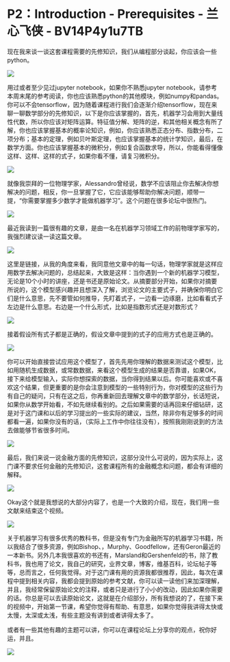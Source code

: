 # P2：Introduction - Prerequisites - 兰心飞侠 - BV14P4y1u7TB

现在我来谈一谈这套课程需要的先修知识，我们从编程部分谈起，你应该会一些python。

![](img/cf94e5929871d4660c72b662504e9f46_1.png)

用过或者至少见过jupyter notebook，如果你不熟悉jupyter notebook，请参考本周末尾的参考阅读，你也应该熟悉python的其他模块，例如numpy和pandas。你可以不会tensorflow，因为随着课程进行我们会逐渐介绍tensorflow，现在来聊一聊数学部分的先修知识，以下是你应该掌握的，首先，机器学习会用到大量线性代数，所以你应该对矩阵运算。特征值分解、矩阵的逆，和其他相关概念有所了解，你也应该掌握基本的概率论知识，例如，你应该熟悉正态分布、指数分布，二项分布；基本的定理，例如贝叶斯定理，也应该掌握基本的统计学知识，最后，在数学方面。你也应该掌握基本的微积分，例如复合函数求导，所以，你能看得懂像这样、这样、这样的式子，如果你看不懂，请复习微积分。





![](img/cf94e5929871d4660c72b662504e9f46_3.png)

就像我崇拜的一位物理学家，Alessandro曾经说，数学不应该阻止你去解决你想解决的问题，相反，你一旦掌握了它，它应该能够帮助你解决问题，顺带一提，“你需要掌握多少数学才能做机器学习”。这个问题在很多论坛中很热门。

![](img/cf94e5929871d4660c72b662504e9f46_5.png)

最近我读到一篇很有趣的文章，是由一名在机器学习领域工作的前物理学家写的，我强烈建议读一读这篇文章。

![](img/cf94e5929871d4660c72b662504e9f46_7.png)

这里是链接，从我的角度来看，我同意他文章中的每一句话，物理学家就是这样应用数学去解决问题的，总结起来，大致是这样：当你遇到一个新的机器学习模型，无论是10个小时的讲座，还是书还是原始论文。从摘要部分开始，如果你对摘要所说的，这个模型感兴趣并且想深入了解，浏览论文的主要式子，并确保你明白它们是什么意思，先不要管如何推导，先盯着式子，一边看一边琢磨，比如看看式子左边是什么意思。右边是一个什么形式，比如是指数形式还是对数形式？



![](img/cf94e5929871d4660c72b662504e9f46_9.png)

接着假设所有式子都是正确的，假设文章中提到的式子的应用方式也是正确的。

![](img/cf94e5929871d4660c72b662504e9f46_11.png)

你可以开始直接尝试应用这个模型了，首先先用你理解的数据来测试这个模型，比如用随机生成数据，或常数数据，来看这个模型生成的结果是否靠谱，如果OK，接下来给模型输入，实际你想探索的数据，当你得到结果以后。你可能喜欢或不喜欢这个结果，但更重要的是你会注意到模型的一些特别行为，你对模型的这些行为有自己的疑问，只有在这之后，你再重新回去理解文章中的数学部分，长话短说，如果你从数学开始看，不如先继续看别的。之后如果需要的话再回来仔细钻研，这是对于这门课和以后的学习提出的一些实际的建议，当然，除非你有足够多的时间都看一遍，如果你没有的话，（实际上工作中你往往没有），按照我刚刚说到的方法去做能够节省很多时间。



![](img/cf94e5929871d4660c72b662504e9f46_13.png)

最后，我们来说一说金融方面的先修知识，这部分没什么可说的，因为实际上，这门课不要求任何金融的先修知识，这套课程所有的金融概念和问题，都会有详细的解释。

![](img/cf94e5929871d4660c72b662504e9f46_15.png)

Okay这个就是我想说的大部分内容了，也是一个大致的介绍，现在，我们用一些文献来结束这个视频。

![](img/cf94e5929871d4660c72b662504e9f46_17.png)

关于机器学习有很多优秀的教科书，但是没有专门为金融所写的机器学习书籍，所以我结合了很多资源，例如Bishop、，Murphy、Goodfellow，还有Geron最近的一本新书。另外几本我很喜欢的书还有，Marsland和Gershenfeld的书，除了教科书，我也用了论文，我自己的研究，业界文章，博客，维基百科，论坛帖子等等，总而言之，任何我觉得。对于这门课有用的资源我都很推荐，因此，每次在课程中提到相关内容，我都会提到原始的参考文献，你可以读一读他们来加深理解，并且，我经常保留原始论文的注释，或者只是进行了小小的改动，因此如果你需要的话。你总是可以去读原始论文，这就是在介绍部分，所有我想说的了，在接下来的视频中，开始第一节课，希望你觉得有帮助、有意思，如果你觉得我讲得太快或太慢，太深或太浅，有些主题没有讲到或者讲得太多了。

或者有一些其他有趣的主题可以讲，你可以在课程论坛上分享你的观点，祝你好运，并且。

![](img/cf94e5929871d4660c72b662504e9f46_19.png)